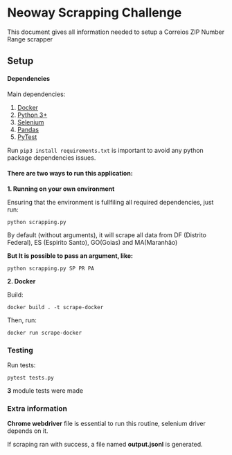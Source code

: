 # Neoway Scrapping Challenge
This document gives all information needed to setup a Correios ZIP Number Range scrapper

## Setup

#### Dependencies
Main dependencies:
1. [Docker](https://www.docker.com/get-started)
2. [Python 3+](https://www.python.org/downloads/)
3. [Selenium](https://github.com/SeleniumHQ/selenium)
4. [Pandas](https://github.com/pandas-dev/pandas)
5. [PyTest](https://docs.pytest.org/en/stable/)

Run ``` pip3 install requirements.txt ``` is important to avoid any python package dependencies issues.

#### There are two ways to run this application:

**1. Running on your own environment**

Ensuring that the environment is fullfiling all required dependencies, just run:

```
python scrapping.py
```

By default (without arguments), it will scrape all data from DF (Distrito Federal), ES (Espirito Santo), GO(Goias) and MA(Maranhão)

**But It is possible to pass an argument, like:**
```
python scrapping.py SP PR PA
```

**2. Docker**

Build:

```
docker build . -t scrape-docker
```

Then, run:

```
docker run scrape-docker
```

### Testing 

Run tests:

```
pytest tests.py
```

**3** module tests were made


### Extra information

**Chrome webdriver** file is essential to run this routine, selenium driver depends on it.

If scraping ran with success, a file named **output.jsonl** is generated.
